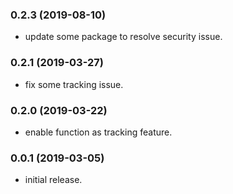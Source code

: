 ### 0.2.3 (2019-08-10)

- update some package to resolve security issue.

### 0.2.1 (2019-03-27)

- fix some tracking issue.

### 0.2.0 (2019-03-22)

- enable function as tracking feature.

### 0.0.1 (2019-03-05)

- initial release.